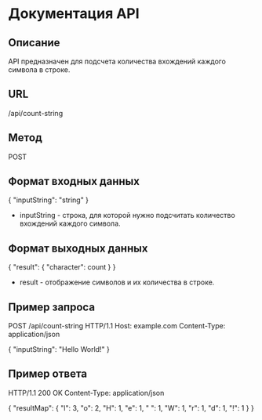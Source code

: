 
# Документация API
## Описание

API предназначен для подсчета количества вхождений каждого символа в строке.

## URL
/api/count-string

## Метод
POST

## Формат входных данных
{
  "inputString": "string"
}

- inputString - строка, для которой нужно подсчитать количество вхождений каждого символа.

## Формат выходных данных
{
  "result": {
    "character": count
  }
}

- result - отображение символов и их количества в строке.

## Пример запроса
POST /api/count-string HTTP/1.1
Host: example.com
Content-Type: application/json

{
  "inputString": "Hello World!"
}


## Пример ответа
HTTP/1.1 200 OK
Content-Type: application/json

{
  "resultMap": {
    "l": 3,
    "o": 2,
    "H": 1,
    "e": 1,
    " ": 1,
    "W": 1,
    "r": 1,
    "d": 1,
    "!": 1
  }
}

